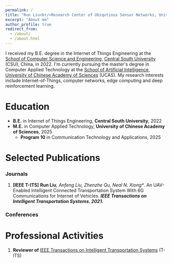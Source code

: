 ```yaml
---
permalink: /
title: "Run Liu<br/>Research Center of Ubiqutious Sensor Networks, University of Chinese Academy of Sciences"
excerpt: "About me"
author_profile: true
redirect_from: 
  - /about/
  - /about.html
---
```

I received my B.E. degree in the Internet of Things Engineering at the [School of Computer Science and Engineering](https://cse.csu.edu.cn/index.htm), [Central South University](https://www.csu.edu.cn/) (CSU), China, in 2022. I'm currently pursuing the master's degree in Computer Applied Technology at the [School of Artificial Intelligence](), [University of Chinese Academy of Sciences](https://www.ucas.ac.cn/) (UCAS). My research interests include Internet-of-Things, computer networks, edge computing and deep reinforcement learning.

Education
======
* **B.E.** in Internet of Things Engineering, **Central South University**, 2022
* **M.E.** in Computer Applied Technology, **University of Chinese Academy of Sciences**, 2025
   * **Program 10** in Communication Technology and Applications, 2025

Selected Publications
======
### Journals
1. **[IEEE T-ITS]** <b>Run Liu</b><i>, Anfeng Liu, Zhenzhe Qu, Neal N. Xiong*</i>. An UAV-Enabled Intelligent Connected Transportation System With 6G Communications for Internet of Vehicles. <b><i>IEEE Transactions on Intelligent Transportation Systems. 2021.</i></b>

### Conferences


Professional Activities
======
1. <b>Reviewer of</b> [IEEE Transactions on Intelligent Transportation Systems](https://ieee-itss.org/pub/t-its/) (T-ITS)
